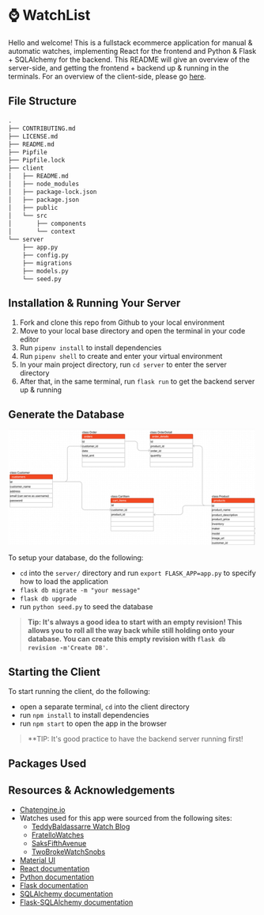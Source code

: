 # ⌚ WatchList
Hello and welcome! This is a fullstack ecommerce application for manual & automatic watches, implementing React for the frontend and Python & Flask + SQLAlchemy for the backend. This README will give an overview of the server-side, and getting the frontend + backend up & running in the terminals. For an overview of the client-side, please go [here](/client/README.md).

## File Structure
```
.
├── CONTRIBUTING.md
├── LICENSE.md
├── README.md
├── Pipfile
├── Pipfile.lock
├── client
│   ├── README.md
│   ├── node_modules
│   ├── package-lock.json
│   ├── package.json
│   ├── public
│   └── src
│       ├── components
│       └── context
└── server
    ├── app.py
    ├── config.py
    ├── migrations
    ├── models.py
    └── seed.py
```

## Installation & Running Your Server
1. Fork and clone this repo from Github to your local environment
2. Move to your local base directory and open the terminal in your code editor
3. Run ```pipenv install``` to install dependencies
4. Run ```pipenv shell``` to create and enter your virtual environment
5. In your main project directory, run ```cd server``` to enter the server directory
6. After that, in the same terminal, run ```flask run``` to get the backend server up & running

## Generate the Database
<img src="client/public/watchlistERD.png" width="500" alt="watchlist project entity relationship diagram">

To setup your database, do the following:
* `cd` into the `server/` directory and run ```export FLASK_APP=app.py``` to specify how to load the application
* `flask db migrate -m "your message"`
* ```flask db upgrade```
* run ```python seed.py``` to seed the database

> **Tip: It's always a good idea to start with an empty revision! This allows
> you to roll all the way back while still holding onto your database. You can
> create this empty revision with `flask db revision -m'Create DB'`.**

## Starting the Client
To start running the client, do the following:
* open a separate terminal, ```cd``` into the client directory
* run ```npm install``` to install dependencies
* run ```npm start``` to open the app in the browser

> **TIP: It's good practice to have the backend server running first!

## Packages Used







## Resources & Acknowledgements

- [Chatengine.io](https://chatengine.io/)
- Watches used for this app were sourced from the following sites:
    - [TeddyBaldassarre Watch Blog](https://teddybaldassarre.com/blogs/watches/best-mechanical-watches)
    - [FratelloWatches](https://www.fratellowatches.com/the-classic-time-only-manual-wind-watch-examples-for-every-budget-from-hamilton-grand-seiko-omega-and-more/#gref)
    - [SaksFifthAvenue](https://www.saksfifthavenue.com/product/Oris-Big-Crown-ProPilot-X-Calibre-115-0400018040529.html?site_refer=CSE_GGLPLA:Mens_Jewelry:Oris&country=US&currency=USD&CSE_CID=G_Saks_PLA_US_Men%27s+Accessories:Jewelry&gclid=Cj0KCQjwqs6lBhCxARIsAG8YcDgMEXcUM_GlruGn-SXkRDlKIEM3bwmDQAUn56LscIl3iUt9qcR4Le4aAtONEALw_wcB&gclsrc=aw.ds)
    - [TwoBrokeWatchSnobs](https://twobrokewatchsnobs.com/best-automatic-watches/)
- [Material UI](https://mui.com/)
- [React documentation](https://react.dev/)
- [Python documentation](https://docs.python.org/3/)
- [Flask documentation](https://stackabuse.com/python-circular-imports/)
- [SQLAlchemy documentation](https://docs.sqlalchemy.org/en/20/)
- [Flask-SQLAlchemy documentation](https://flask-sqlalchemy.palletsprojects.com/en/3.0.x/)
